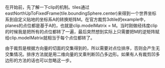 
在开始前，先了解一下clip的机制。tiles通过eastNorthUpToFixedFrame(tile.boundingSphere.center)来得到一个世界坐标系到自定义贴地的坐标系A的转换矩阵M。在官方裁剪3dtile的example中，planes的点位都是基于A的，也就是clip.modelMatrix = M。当时刚做经纬度clip的时候我是把所有的点位都转了一遍，最后突然想到实际上只需要把M的逆矩阵赋给clip.modelMatrix就相当于每个点位都转了。

由于裁剪是根据方向量的切面的交集得到的，所以需要对点位排序，否则会产生无交集情况。排序方法就是用二维向量的叉乘判断凹凸多边形。如果有人有裁剪凹多边形的方法的话也可以忽略这一步。

